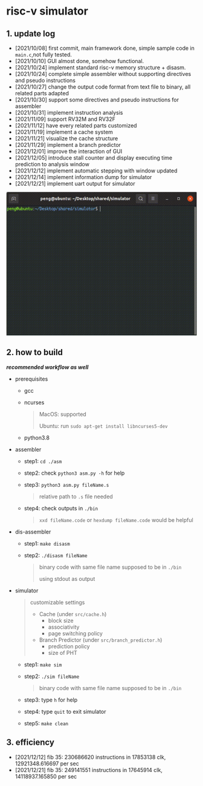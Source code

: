 # risc-v simulator

## 1. update log

- [2021/10/08] first commit, main framework done, simple sample code in `main.c`,not fully tested.
- [2021/10/10] GUI almost done, somehow functional.
- [2021/10/24] implement standard risc-v memory structure + disasm.
- [2021/10/24] complete simple assembler without supporting directives and pseudo instructions
- [2021/10/27] change the output code format from text file to binary, all related parts adapted
- [2021/10/30] support some directives and pseudo instructions for assembler
- [2021/10/31] implement instruction analysis
- [2021/11/09] support RV32M and RV32F
- [2021/11/12] have every related parts customized
- [2021/11/19] implement a cache system
- [2021/11/21] visualize the cache structure
- [2021/11/29] implement a branch predictor
- [2021/12/01] improve the interaction of GUI
- [2021/12/05] introduce stall counter and display executing time prediction to analysis window
- [2021/12/12] implement automatic stepping with window updated
- [2021/12/14] implement information dump for simulator
- [2021/12/21] implement uart output for simulator

![sample](sample.gif)

## 2. how to build

***recommended workflow as well***

- prerequisites
	- gcc
	- ncurses

		> MacOS: supported
		> 
		> Ubuntu: run `sudo apt-get install libncurses5-dev`
	
	- python3.8

- assembler
	- step1: `cd ./asm`
	- step2: check `python3 asm.py -h` for help
	- step3: `python3 asm.py fileName.s`

		> relative path to `.s` file needed
	
	- step4: check outputs in `./bin`

		> `xxd fileName.code` or `hexdump fileName.code` would be helpful
	
- dis-assembler
	- step1: `make disasm`
	- step2: `./disasm fileName`

		> binary code with same file name supposed to be in `./bin`
		>
		> using stdout as output

- simulator

	> customizable settings
	> - Cache (under `src/cache.h`)
	> 	- block size
	> 	- associativity
	>	- page switching policy
	> - Branch Predictor (under `src/branch_predictor.h`)
	> 	- prediction policy
	> 	- size of PHT

	- step1: `make sim`
	- step2: `./sim fileName`

		> binary code with same file name supposed to be in `./bin`
	
	- step3: type `h` for help
	- step4: type `quit` to exit simulator
	- step5: `make clean`

## 3. efficiency

- [2021/12/12] fib 35: 230686620 instructions in 17853138 clk, 12921348.616697 per sec
- [2021/12/21] fib 35: 249141551 instructions in 17645914 clk, 14118937.165850 per sec
